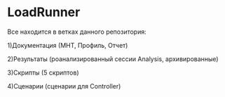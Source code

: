 # LoadRunner
Все находится в ветках данного репозитория:

1)Документация (МНТ, Профиль, Отчет)

2)Результаты (роанализированный сессии Analysis, архивированные)

3)Скрипты (5 скриптов)

4)Сценарии (сценарии для Controller)

